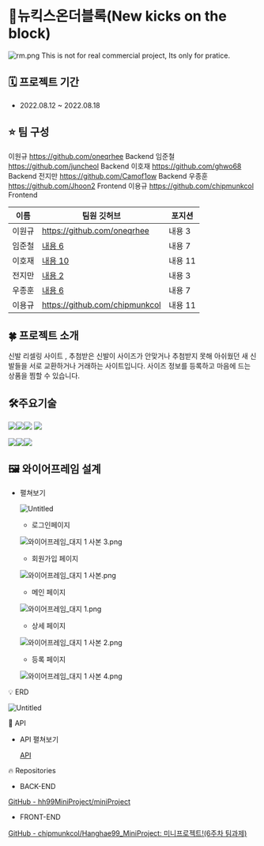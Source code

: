 

# 👟뉴킥스온더블록(New kicks on the block)

![rm.png](https://github.com/hh99MiniProject/miniProject/blob/master/rm.png?raw=true)
This is not for real commercial project, Its only for pratice.

## ****🗓 프로젝트 기간****

- 2022.08.12 ~ 2022.08.18

## ****⭐️ 팀 구성****
이원규	https://github.com/oneqrhee	Backend
임준철	https://github.com/juncheol	Backend
이호재	https://github.com/ghwo68	Backend
전지만	https://github.com/Camof1ow	Backend
우종훈	https://github.com/Jhoon2	Frontend
이용규	https://github.com/chipmunkcol	Frontend

|이름|팀원 깃허브|포지션|
|---|---|---|
|이원규|https://github.com/oneqrhee|내용 3|
|임준철|[내용 6](https://github.com/juncheol)|내용 7|
|이호재|[내용 10](https://github.com/ghwo68)|내용 11|
|전지만|[내용 2](https://github.com/Camof1ow)|내용 3|
|우종훈|[내용 6](https://github.com/Jhoon2)|내용 7|
|이용규|https://github.com/chipmunkcol|내용 11|


## ****🍀 프로젝트 소개****

 신발 리셀링 사이트 , 추첨받은 신발이 사이즈가 안맞거나 추첨받지 못해 아쉬웠던 새 신발들을 서로 교환하거나 거래하는 사이트입니다. 사이즈 정보를 등록하고 마음에 드는 상품을 찜할 수 있습니다.

## ****🛠주요기술****


<img src="https://img.shields.io/badge/java-007396?style=for-the-badge&logo=java&logoColor=white"><img src="https://img.shields.io/badge/react-61DAFB?style=for-the-badge&logo=react&logoColor=black"><img src="https://img.shields.io/badge/amazonaws-232F3E?style=for-the-badge&logo=amazonaws&logoColor=white">
<img src="https://img.shields.io/badge/gradle-02303A?style=for-the-badge&logo=gradle&logoColor=white">


<img src="https://img.shields.io/badge/springboot-6DB33F?style=for-the-badge&logo=springboot&logoColor=white"><img src="https://img.shields.io/badge/spring-6DB33F?style=for-the-badge&logo=spring&logoColor=white"><img src="https://img.shields.io/badge/firebase-FFCA28?style=for-the-badge&logo=firebase&logoColor=white">




## ****🖼️ 와이어프레임 설계****


- 펼쳐보기
    
    ![Untitled](%E1%84%8C%E1%85%A6%E1%84%86%E1%85%A9%E1%86%A8%20%E1%84%8B%E1%85%A5%E1%86%B9%E1%84%8B%E1%85%B3%E1%86%B7%2069b4e5f8bfe84f0da945344a5fa6a252/Untitled.png)
    
    - 로그인페이지
    
    ![와이어프레임_대지 1 사본 3.png](%E1%84%8C%E1%85%A6%E1%84%86%E1%85%A9%E1%86%A8%20%E1%84%8B%E1%85%A5%E1%86%B9%E1%84%8B%E1%85%B3%E1%86%B7%2069b4e5f8bfe84f0da945344a5fa6a252/%25EC%2599%2580%25EC%259D%25B4%25EC%2596%25B4%25ED%2594%2584%25EB%25A0%2588%25EC%259E%2584_%25EB%258C%2580%25EC%25A7%2580_1_%25EC%2582%25AC%25EB%25B3%25B8_3.png)
    
    - 회원가입 페이지
    
    ![와이어프레임_대지 1 사본.png](%E1%84%8C%E1%85%A6%E1%84%86%E1%85%A9%E1%86%A8%20%E1%84%8B%E1%85%A5%E1%86%B9%E1%84%8B%E1%85%B3%E1%86%B7%2069b4e5f8bfe84f0da945344a5fa6a252/%25EC%2599%2580%25EC%259D%25B4%25EC%2596%25B4%25ED%2594%2584%25EB%25A0%2588%25EC%259E%2584_%25EB%258C%2580%25EC%25A7%2580_1_%25EC%2582%25AC%25EB%25B3%25B8.png)
    
    - 메인 페이지
    
    ![와이어프레임_대지 1.png](%E1%84%8C%E1%85%A6%E1%84%86%E1%85%A9%E1%86%A8%20%E1%84%8B%E1%85%A5%E1%86%B9%E1%84%8B%E1%85%B3%E1%86%B7%2069b4e5f8bfe84f0da945344a5fa6a252/%25EC%2599%2580%25EC%259D%25B4%25EC%2596%25B4%25ED%2594%2584%25EB%25A0%2588%25EC%259E%2584_%25EB%258C%2580%25EC%25A7%2580_1.png)
    
    - 상세 페이지
    
    ![와이어프레임_대지 1 사본 2.png](%E1%84%8C%E1%85%A6%E1%84%86%E1%85%A9%E1%86%A8%20%E1%84%8B%E1%85%A5%E1%86%B9%E1%84%8B%E1%85%B3%E1%86%B7%2069b4e5f8bfe84f0da945344a5fa6a252/%25EC%2599%2580%25EC%259D%25B4%25EC%2596%25B4%25ED%2594%2584%25EB%25A0%2588%25EC%259E%2584_%25EB%258C%2580%25EC%25A7%2580_1_%25EC%2582%25AC%25EB%25B3%25B8_2.png)
    
    - 등록 페이지
    
    ![와이어프레임_대지 1 사본 4.png](%E1%84%8C%E1%85%A6%E1%84%86%E1%85%A9%E1%86%A8%20%E1%84%8B%E1%85%A5%E1%86%B9%E1%84%8B%E1%85%B3%E1%86%B7%2069b4e5f8bfe84f0da945344a5fa6a252/%25EC%2599%2580%25EC%259D%25B4%25EC%2596%25B4%25ED%2594%2584%25EB%25A0%2588%25EC%259E%2584_%25EB%258C%2580%25EC%25A7%2580_1_%25EC%2582%25AC%25EB%25B3%25B8_4.png)
    

<aside>
💡 ERD

</aside>

![Untitled](%E1%84%8C%E1%85%A6%E1%84%86%E1%85%A9%E1%86%A8%20%E1%84%8B%E1%85%A5%E1%86%B9%E1%84%8B%E1%85%B3%E1%86%B7%2069b4e5f8bfe84f0da945344a5fa6a252/Untitled%201.png)

<aside>
🚪 API

</aside>

- API 펼쳐보기
    
    [API](https://www.notion.so/6a8c00ad5b9546a99a768d8f26a3ad34)
    

<aside>
🔥 Repositories

</aside>

- BACK-END

[GitHub - hh99MiniProject/miniProject](https://github.com/hh99MiniProject/miniProject)

- FRONT-END

[GitHub - chipmunkcol/Hanghae99_MiniProject: 미니프로젝트!(6주차 팀과제)](https://github.com/chipmunkcol/Hanghae99_MiniProject)
